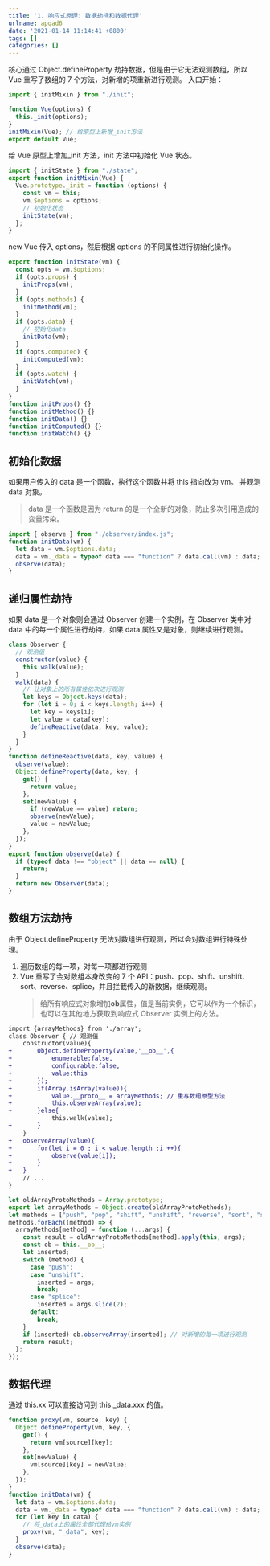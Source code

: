 ```yaml
---
title: '1. 响应式原理: 数据劫持和数据代理'
urlname: apqad6
date: '2021-01-14 11:14:41 +0800'
tags: []
categories: []
---
```


核心通过 Object.defineProperty 劫持数据，但是由于它无法观测数组，所以 Vue 重写了数组的 7 个方法，对新增的项重新进行观测。
入口开始：

```javascript
import { initMixin } from "./init";

function Vue(options) {
  this._init(options);
}
initMixin(Vue); // 给原型上新增_init方法
export default Vue;
```

给 Vue 原型上增加\_init 方法，init 方法中初始化 Vue 状态。

```javascript
import { initState } from "./state";
export function initMixin(Vue) {
  Vue.prototype._init = function (options) {
    const vm = this;
    vm.$options = options;
    // 初始化状态
    initState(vm);
  };
}
```

new Vue 传入 options，然后根据 options 的不同属性进行初始化操作。

```javascript
export function initState(vm) {
  const opts = vm.$options;
  if (opts.props) {
    initProps(vm);
  }
  if (opts.methods) {
    initMethod(vm);
  }
  if (opts.data) {
    // 初始化data
    initData(vm);
  }
  if (opts.computed) {
    initComputed(vm);
  }
  if (opts.watch) {
    initWatch(vm);
  }
}
function initProps() {}
function initMethod() {}
function initData() {}
function initComputed() {}
function initWatch() {}
```

## 初始化数据

如果用户传入的 data 是一个函数，执行这个函数并将 this 指向改为 vm。
并观测 data 对象。

> data 是一个函数是因为 return 的是一个全新的对象，防止多次引用造成的变量污染。

```javascript
import { observe } from "./observer/index.js";
function initData(vm) {
  let data = vm.$options.data;
  data = vm._data = typeof data === "function" ? data.call(vm) : data;
  observe(data);
}
```

## 递归属性劫持

如果 data 是一个对象则会通过 Observer 创建一个实例，在 Observer 类中对 data 中的每一个属性进行劫持，如果 data 属性又是对象，则继续进行观测。

```javascript
class Observer {
  // 观测值
  constructor(value) {
    this.walk(value);
  }
  walk(data) {
    // 让对象上的所有属性依次进行观测
    let keys = Object.keys(data);
    for (let i = 0; i < keys.length; i++) {
      let key = keys[i];
      let value = data[key];
      defineReactive(data, key, value);
    }
  }
}
function defineReactive(data, key, value) {
  observe(value);
  Object.defineProperty(data, key, {
    get() {
      return value;
    },
    set(newValue) {
      if (newValue == value) return;
      observe(newValue);
      value = newValue;
    },
  });
}
export function observe(data) {
  if (typeof data !== "object" || data == null) {
    return;
  }
  return new Observer(data);
}
```

## 数组方法劫持

由于 Object.defineProperty 无法对数组进行观测，所以会对数组进行特殊处理。

1. 遍历数组的每一项，对每一项都进行观测
1. Vue 重写了会对数组本身改变的 7 个 API：push、pop、shift、unshift、sort、reverse、splice，并且拦截传入的新数据，继续观测。
   > 给所有响应式对象增加**ob**属性，值是当前实例，它可以作为一个标识，也可以在其他地方获取到响应式 Observer 实例上的方法。

```diff
import {arrayMethods} from './array';
class Observer { // 观测值
    constructor(value){
+      	Object.defineProperty(value,'__ob__',{
+           enumerable:false,
+           configurable:false,
+           value:this
+       });
+       if(Array.isArray(value)){
+           value.__proto__ = arrayMethods; // 重写数组原型方法
+           this.observeArray(value);
+       }else{
           	this.walk(value);
+       }
    }
+   observeArray(value){
+       for(let i = 0 ; i < value.length ;i ++){
+           observe(value[i]);
+       }
+   }
    // ...
}
```

```javascript
let oldArrayProtoMethods = Array.prototype;
export let arrayMethods = Object.create(oldArrayProtoMethods);
let methods = ["push", "pop", "shift", "unshift", "reverse", "sort", "splice"];
methods.forEach((method) => {
  arrayMethods[method] = function (...args) {
    const result = oldArrayProtoMethods[method].apply(this, args);
    const ob = this.__ob__;
    let inserted;
    switch (method) {
      case "push":
      case "unshift":
        inserted = args;
        break;
      case "splice":
        inserted = args.slice(2);
      default:
        break;
    }
    if (inserted) ob.observeArray(inserted); // 对新增的每一项进行观测
    return result;
  };
});
```

## 数据代理

通过 this.xx 可以直接访问到 this.\_data.xxx 的值。

```javascript
function proxy(vm, source, key) {
  Object.defineProperty(vm, key, {
    get() {
      return vm[source][key];
    },
    set(newValue) {
      vm[source][key] = newValue;
    },
  });
}
function initData(vm) {
  let data = vm.$options.data;
  data = vm._data = typeof data === "function" ? data.call(vm) : data;
  for (let key in data) {
    // 将_data上的属性全部代理给vm实例
    proxy(vm, "_data", key);
  }
  observe(data);
}
```
